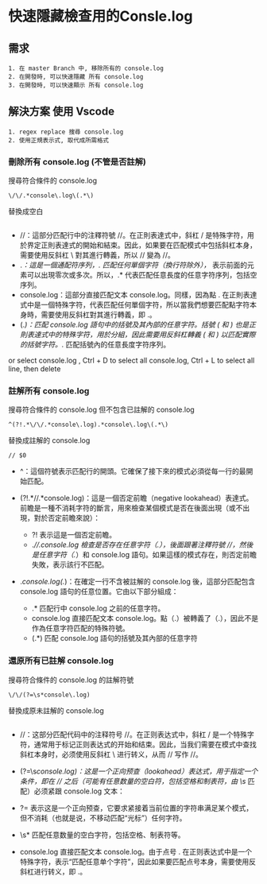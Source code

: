 # 快速隱藏檢查用的Consle.log 


## 需求
    1. 在 master Branch 中, 移除所有的 console.log
    2. 在開發時, 可以快速隱藏 所有 console.log 
    3. 在開發時, 可以快速顯示 所有 console.log

## 解決方案 使用 Vscode
    1. regex replace 搜尋 console.log
    2. 使用正規表示式, 取代成所需格式

### 刪除所有 console.log (不管是否註解)

搜尋符合條件的 console.log
```regex
\/\/.*console\.log\(.*\)
```


替換成空白
```
```

- \/\/：這部分匹配行中的注釋符號 //。在正則表達式中，斜杠 / 是特殊字符，用於界定正則表達式的開始和結束。因此，如果要在匹配模式中包括斜杠本身，需要使用反斜杠 \ 對其進行轉義，所以 // 變為 \/\/。
- .*：這是一個通配符序列，. 匹配任何單個字符（換行符除外），* 表示前面的元素可以出現零次或多次。所以，.* 代表匹配任意長度的任意字符序列，包括空序列。
- console\.log：這部分直接匹配文本 console.log。同樣，因為點 . 在正則表達式中是一個特殊字符，代表匹配任何單個字符，所以當我們想要匹配點字符本身時，需要使用反斜杠對其進行轉義，即 \.。
- \(.*\)：匹配 console.log 語句中的括號及其內部的任意字符。括號 ( 和 ) 也是正則表達式中的特殊字符，用於分組，因此需要用反斜杠轉義 \( 和 \) 以匹配實際的括號字符。.* 匹配括號內的任意長度字符序列。


or  select console.log , Ctrl + D to select all console.log, Ctrl + L to select all line, then delete 


### 註解所有 console.log

搜尋符合條件的 console.log 但不包含已註解的 console.log
```regex
^(?!.*\/\/.*console\.log).*console\.log\(.*\)
```
替換成註解的 console.log
```
// $0
```

- ^：這個符號表示匹配行的開頭。它確保了接下來的模式必須從每一行的最開始匹配。

- (?!.*\/\/.*console\.log)：這是一個否定前瞻（negative lookahead）表達式。前瞻是一種不消耗字符的斷言，用來檢查某個模式是否在後面出現（或不出現，對於否定前瞻來說）：

  - ?! 表示這是一個否定前瞻。
  - .*\/\/.*console\.log 檢查是否存在任意字符（.*），後面跟著注釋符號 //，然後是任意字符（.*）和 console.log 語句。如果這樣的模式存在，則否定前瞻失敗，表示該行不匹配。
- .*console\.log\(.*\)：在確定一行不含被註解的 console.log 後，這部分匹配包含 console.log 語句的任意位置。它由以下部分組成：

  - .* 匹配行中 console.log 之前的任意字符。
  - console\.log 直接匹配文本 console.log。點（.）被轉義了（\.），因此不是作為任意字符匹配的特殊符號。
  - \(.*\) 匹配 console.log 語句的括號及其內部的任意字符


### 還原所有已註解 console.log 

搜尋符合條件的 console.log 的註解符號
```regex
\/\/(?=\s*console\.log)
```

替換成原未註解的 console.log
```

```

- \/\/：这部分匹配代码中的注释符号 //。在正则表达式中，斜杠 / 是一个特殊字符，通常用于标记正则表达式的开始和结束。因此，当我们需要在模式中查找斜杠本身时，必须使用反斜杠 \ 进行转义，从而 // 写作 \/\/。

- (?=\s*console\.log)：这是一个正向预查（lookahead）表达式，用于指定一个条件，即在 // 之后（可能有任意数量的空白符，包括空格和制表符，由 \s* 匹配）必须紧跟 console.log 文本：

- ?= 表示这是一个正向预查，它要求紧接着当前位置的字符串满足某个模式，但不消耗（也就是说，不移动匹配“光标”）任何字符。
- \s* 匹配任意数量的空白字符，包括空格、制表符等。
- console\.log 直接匹配文本 console.log。由于点号 . 在正则表达式中是一个特殊字符，表示“匹配任意单个字符”，因此如果要匹配点号本身，需要使用反斜杠进行转义，即 \.。


